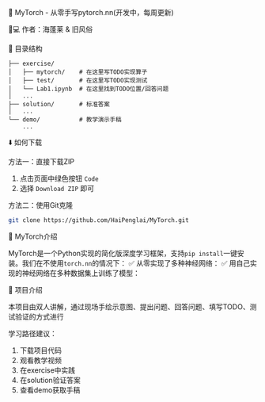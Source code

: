 🚀 MyTorch - 从零手写pytorch.nn(开发中，每周更新)

👨💻 作者：海蓬莱 & 旧风俗  

📂 目录结构

```
├── exercise/
│   ├── mytorch/    # 在这里写TODO实现算子
│   ├── test/       # 在这里写TODO实现测试
│   └── Lab1.ipynb  # 在这里找到TODO位置/回答问题
│   ...
├── solution/       # 标准答案
│   ...
└── demo/           # 教学演示手稿
    ...
```

⬇️ 如何下载

方法一：直接下载ZIP
1. 点击页面中绿色按钮 `Code`
2. 选择 `Download ZIP` 即可

方法二：使用Git克隆
```bash
git clone https://github.com/HaiPenglai/MyTorch.git
```

🧠 MyTorch介绍

MyTorch是一个Python实现的简化版深度学习框架，支持`pip install`一键安装。我们在不使用`torch.nn`的情况下：
✅ 从零实现了多种神经网络：
✅ 用自己实现的神经网络在多种数据集上训练了模型：

🎯 项目介绍

本项目由双人讲解，通过现场手绘示意图、提出问题、回答问题、填写TODO、测试验证的方式进行

学习路径建议：
1. 下载项目代码
2. 观看教学视频
3. 在exercise中实践
4. 在solution验证答案
5. 查看demo获取手稿